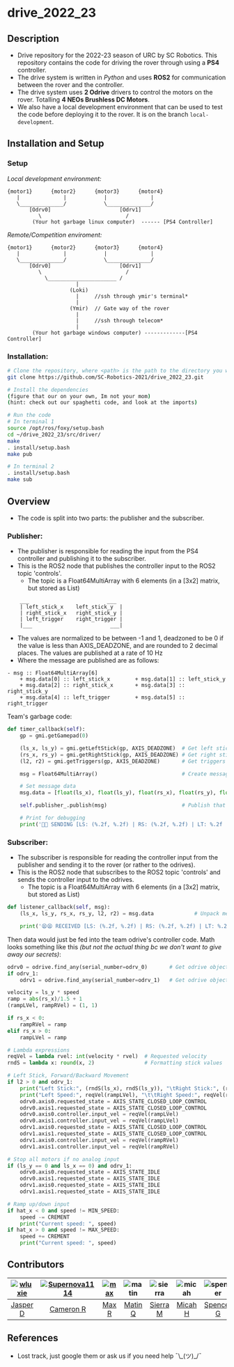 # drive_2022_23

## Description
- Drive repository for the 2022-23 season of URC by SC Robotics. This repository contains the code for driving the rover through using a **PS4** controller.
- The drive system is written in *Python* and uses **ROS2** for communication between the rover and the controller.
- The drive system uses **2 Odrive** drivers to control the motors on the rover. Totalling **4 NEOs Brushless DC Motors**.
- We also have a local development environment that can be used to test the code before deploying it to the rover. It is on the branch `local-development`.

## Installation and Setup
### Setup
*Local development environment:*
```
{motor1}      {motor2}      {motor3}      {motor4}
   |              |            |              |
   \______________/            \______________/
       [Odrv0]                      [Odrv1]
          \                           /
        (Your hot garbage linux computer)  ------ [PS4 Controller]
```
*Remote/Competition enviroment:*
```
{motor1}      {motor2}      {motor3}      {motor4}
   |              |            |              |
   \______________/            \______________/
       [Odrv0]                      [Odrv1]
          \                           /
            \______________________ /
                      | 
                    (Loki)
                      |     //ssh through ymir's terminal*
                      |
                    (Ymir)  // Gate way of the rover
                      |
                      |     //ssh through telecom*
                      |
        (Your hot garbage windows computer) -------------[PS4 Controller]
```
### Installation:
``` bash
# Clone the repository, where <path> is the path to the directory you want to clone the repository into
git clone https://github.com/SC-Robotics-2021/drive_2022_23.git

# Install the dependencies
(figure that our on your own, Im not your mom)
(hint: check out our spaghetti code, and look at the imports)

# Run the code
# In terminal 1
source /opt/ros/foxy/setup.bash
cd ~/drive_2022_23/src/driver/
make
. install/setup.bash
make pub

# In terminal 2
. install/setup.bash
make sub
```

## Overview
- The code is split into two parts: the publisher and the subscriber.
### Publisher:
- The publisher is responsible for reading the input from the PS4 controller and publishing it to the subscriber.
- This is the ROS2 node that publishes the controller input to the ROS2 topic 'controls'.
    + The topic is a Float64MultiArray with 6 elements (in a [3x2] matrix, but stored as List)
```
    ___                         ___
    | left_stick_x    left_stick_y  |
    | right_stick_x   right_stick_y |
    | left_trigger    right_trigger |
    |___                         ___|
```

- The values are normalized to be between -1 and 1, deadzoned to be 0 if the value is less than AXIS_DEADZONE, and are rounded to 2 decimal places. The values are published at a rate of 10 Hz
- Where the message are published are as follows:
```
- msg :: Float64MultiArray[6]
    + msg.data[0] :: left_stick_x        + msg.data[1] :: left_stick_y
    + msg.data[2] :: right_stick_x       + msg.data[3] :: right_stick_y
    + msg.data[4] :: left_trigger        + msg.data[5] :: right_trigger
```

Team's garbage code:
```python
def timer_callback(self):
    gp = gmi.getGamepad(0)

    (ls_x, ls_y) = gmi.getLeftStick(gp, AXIS_DEADZONE)  # Get left stick
    (rs_x, rs_y) = gmi.getRightStick(gp, AXIS_DEADZONE) # Get right stick
    (l2, r2) = gmi.getTriggers(gp, AXIS_DEADZONE)       # Get triggers

    msg = Float64MultiArray()                           # Create message

    # Set message data
    msg.data = [float(ls_x), float(ls_y), float(rs_x), float(rs_y), float(l2), float(r2)]

    self.publisher_.publish(msg)                        # Publish that sucker

    # Print for debugging
    print('😤😤 SENDING [LS: (%.2f, %.2f) | RS: (%.2f, %.2f) | LT: %.2f | RT: %.2f] 😤😤' % (ls_x, ls_y, rs_x, rs_y, l2, r2))
```

### Subscriber:
- The subscriber is responsible for reading the controller input from the publisher and sending it to the rover (or rather to the odrives).
- This is the ROS2 node that subscribes to the ROS2 topic 'controls' and sends the controller input to the odrives.
    + The topic is a Float64MultiArray with 6 elements (in a [3x2] matrix, but stored as List)
```python
def listener_callback(self, msg):
    (ls_x, ls_y, rs_x, rs_y, l2, r2) = msg.data             # Unpack message data

    print('😫😫 RECEIVED [LS: (%.2f, %.2f) | RS: (%.2f, %.2f) | LT: %.2f | RT: %.2f] 😫😫' % (ls_x, ls_y, rs_x, rs_y, l2, r2))
```
Then data would just be fed into the team odrive's controller code. Math looks something like this *(but not the actual thing bc we don't want to give away our secrets)*:
```python
odrv0 = odrive.find_any(serial_number=odrv_0)       # Get odrive object
if odrv_1:
    odrv1 = odrive.find_any(serial_number=odrv_1)   # Get odrive object

velocity = ls_y * speed
ramp = abs(rs_x)/1.5 + 1
(rampLVel, rampRVel) = (1, 1)

if rs_x < 0:
    rampRVel = ramp
elif rs_x > 0:
    rampLVel = ramp

# Lambda expressions
reqVel = lambda rvel: int(velocity * rvel)  # Requested velocity
rndS = lambda x: round(x, 2)                # Formatting stick values

# Left Stick, Forward/Backward Movement
if l2 > 0 and odrv_1:
    print("Left Stick:", (rndS(ls_x), rndS(ls_y)), "\tRight Stick:", (rndS(rs_x), rndS(rs_y)))
    print("Left Speed:", reqVel(rampLVel), "\t\tRight Speed:", reqVel(rampRVel))
    odrv0.axis0.requested_state = AXIS_STATE_CLOSED_LOOP_CONTROL
    odrv0.axis1.requested_state = AXIS_STATE_CLOSED_LOOP_CONTROL
    odrv0.axis0.controller.input_vel = reqVel(rampLVel)
    odrv0.axis1.controller.input_vel = reqVel(rampLVel)
    odrv1.axis0.requested_state = AXIS_STATE_CLOSED_LOOP_CONTROL
    odrv1.axis1.requested_state = AXIS_STATE_CLOSED_LOOP_CONTROL
    odrv1.axis0.controller.input_vel = reqVel(rampRVel)
    odrv1.axis1.controller.input_vel = reqVel(rampRVel)

# Stop all motors if no analog input
if (ls_y == 0 and ls_x == 0) and odrv_1:
    odrv0.axis0.requested_state = AXIS_STATE_IDLE
    odrv0.axis1.requested_state = AXIS_STATE_IDLE
    odrv1.axis0.requested_state = AXIS_STATE_IDLE
    odrv1.axis1.requested_state = AXIS_STATE_IDLE

# Ramp up/down input
if hat_x < 0 and speed != MIN_SPEED:
    speed -= CREMENT
    print("Current speed: ", speed)
if hat_x > 0 and speed != MAX_SPEED:
    speed += CREMENT
    print("Current speed: ", speed)
```

## Contributors
| [![wluxie](https://avatars.githubusercontent.com/u/49565505?v=4)](https://github.com/wluxie) | [![Supernova1114](https://avatars.githubusercontent.com/u/55326068?v=3)](https://github.com/Supernova1114) | [![max](https://avatars.githubusercontent.com/u/111012399?v=4)](https://github.com/12max345) | ![matin](https://avatars.githubusercontent.com/u/61672425?v=4) | ![sierra](https://avatars.githubusercontent.com/u/86510695?v=4) | ![micah](https://avatars.githubusercontent.com/u/71414271?v=4) | ![spencer](https://avatars.githubusercontent.com/u/122257729?v=4) |
|:---:|:---:|:---:|:---:|:---:|:---:|:---:|
| [Jasper D](https://github.com/wluxie)  | [Cameron R](https://github.com/Supernova1114) | [Max R](https://github.com/max9001) | [Matin Q](https://github.com/MatinQurban) | [Sierra M](https://github.com/mcdipples) | [Micah H](https://github.com/micahh88) | [Spencer G](https://github.com/Gryuuum) |

## References
- Lost track, just google them or ask us if you need help ¯\\\_(ツ)_/¯